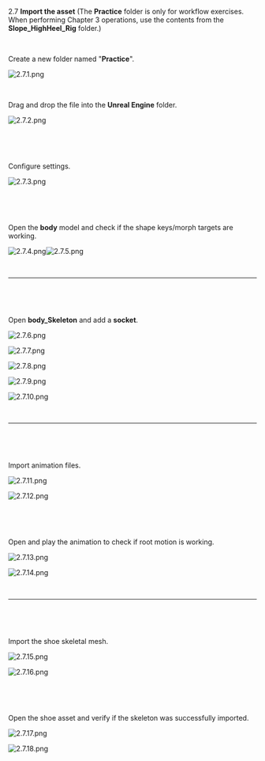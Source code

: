 2.7 **‌Import the asset** (The **Practice** folder is only for workflow exercises. When performing Chapter 3 operations, use the contents from the **Slope_HighHeel_Rig** folder.)

&nbsp;

‌Create a new folder named "**Practice**".

![2.7.1.png](../../_resources/2.7.1.png)

&nbsp;

Drag and drop the file into the **Unreal Engine** folder.

![2.7.2.png](../../_resources/2.7.2.png)

&nbsp;

&nbsp;

Configure settings.

![2.7.3.png](../../_resources/2.7.3.png)

&nbsp;

&nbsp;

Open the **body** model and check if the shape keys/morph targets are working.

![2.7.4.png](../../_resources/2.7.4.png)![2.7.5.png](../../_resources/2.7.5.png)

&nbsp;

* * *

&nbsp;

&nbsp;

Open **body_Skeleton** and add a **socket**.

![2.7.6.png](../../_resources/2.7.6.png)

![2.7.7.png](../../_resources/2.7.7.png)

![2.7.8.png](../../_resources/2.7.8.png)

![2.7.9.png](../../_resources/2.7.9.png)

![2.7.10.png](../../_resources/2.7.10.png)

&nbsp;

* * *

&nbsp;

&nbsp;

Import animation files.

![2.7.11.png](../../_resources/2.7.11.png)

![2.7.12.png](../../_resources/2.7.12.png)

&nbsp;

&nbsp;

Open and play the animation to check if root motion is working.

![2.7.13.png](../../_resources/2.7.13.png)

![2.7.14.png](../../_resources/2.7.14.png)

&nbsp;

* * *

&nbsp;

&nbsp;

Import the shoe skeletal mesh.

![2.7.15.png](../../_resources/2.7.15.png)

![2.7.16.png](../../_resources/2.7.16.png)

&nbsp;

&nbsp;

Open the shoe asset and verify if the skeleton was successfully imported.

![2.7.17.png](../../_resources/2.7.17.png)

![2.7.18.png](../../_resources/2.7.18.png)

&nbsp;
